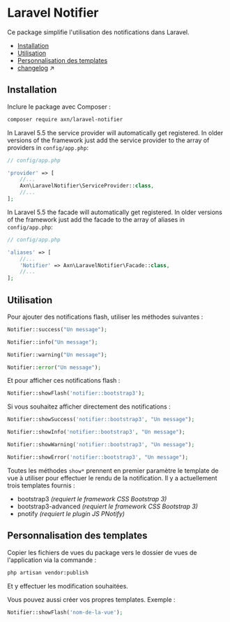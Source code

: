 # Laravel Notifier

Ce package simplifie l'utilisation des notifications dans Laravel.

* [Installation](#markdown-header-installation)
* [Utilisation](#markdown-header-utilisation)
* [Personnalisation des templates](#markdown-header-personnalisation-des-templates)
* [changelog](changelog.md) :arrow_upper_right:


## Installation

Inclure le package avec Composer :

```sh
composer require axn/laravel-notifier
```

In Laravel 5.5 the service provider will automatically get registered.
In older versions of the framework just add the service provider
to the array of providers in `config/app.php`:

```php
// config/app.php

'provider' => [
    //...
    Axn\LaravelNotifier\ServiceProvider::class,
    //...
];
```

In Laravel 5.5 the facade will automatically get registered.
In older versions of the framework just add the facade
to the array of aliases in `config/app.php`:

```php
// config/app.php

'aliases' => [
    //...
    'Notifier' => Axn\LaravelNotifier\Facade::class,
    //...
];
```

## Utilisation

Pour ajouter des notifications flash, utiliser les méthodes suivantes :

```php
Notifier::success("Un message");

Notifier::info("Un message");

Notifier::warning("Un message");

Notifier::error("Un message");
```

Et pour afficher ces notifications flash :

```php
Notifier::showFlash('notifier::bootstrap3');
```

Si vous souhaitez afficher directement des notifications :

```php
Notifier::showSuccess('notifier::bootstrap3', "Un message");

Notifier::showInfo('notifier::bootstrap3', "Un message");

Notifier::showWarning('notifier::bootstrap3', "Un message");

Notifier::showError('notifier::bootstrap3', "Un message");
```

Toutes les méthodes `show*` prennent en premier paramètre le template de vue à utiliser
pour effectuer le rendu de la notification. Il y a actuellement trois templates fournis :

- bootstrap3 *(requiert le framework CSS Bootstrap 3)*
- bootstrap3-advanced *(requiert le framework CSS Bootstrap 3)*
- pnotify *(requiert le plugin JS PNotify)*

## Personnalisation des templates

Copier les fichiers de vues du package vers le dossier de vues de l'application via la commande :

```sh
php artisan vendor:publish
```

Et y effectuer les modification souhaitées.

Vous pouvez aussi créer vos propres templates. Exemple :

```php
Notifier::showFlash('nom-de-la-vue');
```
